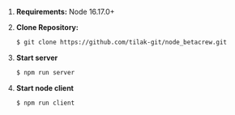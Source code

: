 1. **Requirements:** Node 16.17.0+
2. **Clone Repository:**
    ```bash
    $ git clone https://github.com/tilak-git/node_betacrew.git
    ```
    
3. **Start server**
    ```bash
    $ npm run server
    ```
4. **Start node client**
    ```bash
    $ npm run client
    ```
